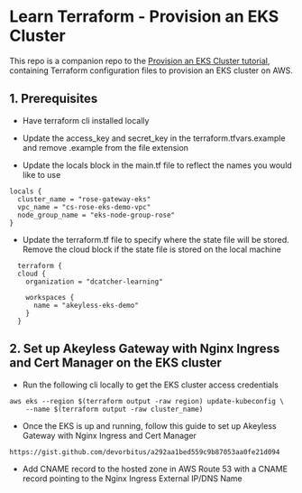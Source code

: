# Learn Terraform - Provision an EKS Cluster

This repo is a companion repo to the [Provision an EKS Cluster tutorial](https://developer.hashicorp.com/terraform/tutorials/kubernetes/eks), containing
Terraform configuration files to provision an EKS cluster on AWS.

## 1. Prerequisites
- Have terraform cli installed locally

- Update the access_key and secret_key in the terraform.tfvars.example and remove .example from the file extension

- Update the locals block in the main.tf file to reflect the names you would like to use
```
locals {
  cluster_name = "rose-gateway-eks"
  vpc_name = "cs-rose-eks-demo-vpc"
  node_group_name = "eks-node-group-rose"
}

```
- Update the terraform.tf file to specify where the state file will be stored. Remove the cloud block if the state file is stored on the local machine
```
  terraform {
  cloud {
    organization = "dcatcher-learning"

    workspaces {
      name = "akeyless-eks-demo"
    }
  }
```

## 2. Set up Akeyless Gateway with Nginx Ingress and Cert Manager on the EKS cluster
- Run the following cli locally to get the EKS cluster access credentials
```
aws eks --region $(terraform output -raw region) update-kubeconfig \
    --name $(terraform output -raw cluster_name)

```

- Once the EKS is up and running, follow this guide to set up Akeyless Gateway with Nginx Ingress and Cert Manager
```
https://gist.github.com/devorbitus/a292aa1bed559c9b87053aa0fe21d094
```

- Add CNAME record to the hosted zone in AWS Route 53 with a CNAME record pointing to the Nginx Ingress External IP/DNS Name

